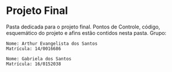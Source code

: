 
  # Projeto Final
  
  Pasta dedicada para o projeto final. Pontos de Controle, código, esquemático do projeto e afins estão contidos nesta pasta.
  Grupo:
    
    Nome: Arthur Evangelista dos Santos
    Matrícula: 14/0016686
    
    Nome: Gabriela dos Santos
    Matrícula: 16/0152038
